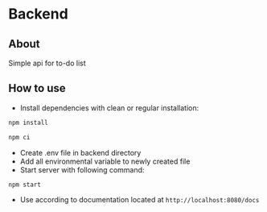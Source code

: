 # Backend

## About
Simple api for to-do list

## How to use

- Install dependencies with clean or regular installation:
```bash
npm install
```
```bash
npm ci
```
- Create .env file in backend directory
- Add all environmental variable to newly created file
- Start server with following command:
```bash
npm start
```
- Use according to documentation located at `http://localhost:8080/docs`
